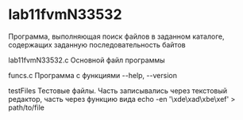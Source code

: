 lab11fvmN33532
=======
Программа, выполняющая поиск файлов в заданном каталоге, содержащих заданную последовательность байтов


lab11fvmN33532.c
Основной файл программы

funcs.c
Программа с функциями --help, --version

testFiles
Тестовые файлы. Часть записывались через текстовый редактор, часть через функцию вида echo -en '\xde\xad\xbe\xef' > path/to/file
